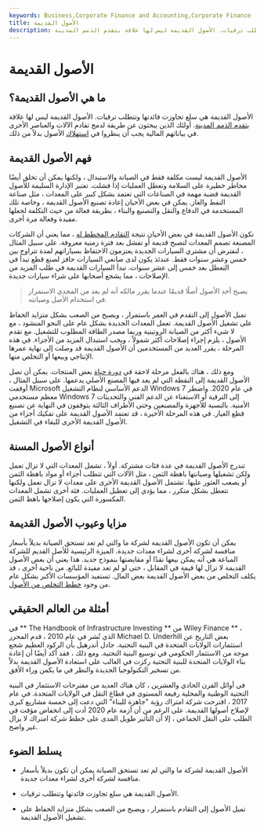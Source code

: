 ```yaml
---
keywords: Business,Corporate Finance and Accounting,Corporate Finance
title: الأصول القديمة
description: الأصول القديمة هي سلع تجاوزت فائدتها وتتطلب ترقيات. الأصول القديمة ليس لها علاقة بتقدم الذمم المدينة.
---
```


# الأصول القديمة
## ما هي الأصول القديمة؟

الأصول القديمة هي سلع تجاوزت فائدتها وتتطلب ترقيات. الأصول القديمة ليس لها علاقة [بتقدم الذمم المدينة](/accounts-receivable-aging). أولئك الذين يبحثون عن طريقة لدمج تقادم الآلات والعناصر الأخرى في بياناتهم المالية يجب أن ينظروا في [استهلاك](/depreciation) الأصول بدلاً من ذلك.

## فهم الأصول القديمة

الأصول القديمة ليست مكلفة فقط في الصيانة والاستبدال ، ولكنها يمكن أن تخلق أيضًا مخاطر خطيرة على السلامة وتعطل العمليات إذا فشلت. تعتبر الإدارة السليمة للأصول القديمة قضية مهمة في الصناعات التي تعتمد بشكل كبير على المعدات ، مثل صناعة النفط والغاز. يمكن في بعض الأحيان إعادة تصنيع الأصول القديمة ، وخاصة تلك المستخدمة في الدفاع والنقل والتصنيع والبناء ، بطريقة فعالة من حيث التكلفة لجعلها مفيدة وفعالة مرة أخرى.

تكون الأصول القديمة في بعض الأحيان نتيجة [التقادم المخطط له](/planned_obsolescence) ، مما يعني أن الشركات المصنعة تصمم المعدات لتصبح قديمة أو تفشل بعد فترة زمنية معروفة. على سبيل المثال ، لنفترض أن مشتري السيارات الجديدة يعتزمون الاحتفاظ بسياراتهم لمدة تتراوح بين خمس وعشر سنوات فقط. عندئذ يكون لدى صانعي السيارات حافز لصنع قطع تبدأ في التعطل بعد خمس إلى عشر سنوات. تبدأ السيارات القديمة في طلب المزيد من الإصلاحات ، مما يشجع أصحابها على شراء سيارات جديدة.

> يصبح أحد الأصول أصلًا قديمًا عندما يقرر مالكه أنه لم يعد من المجدي الاستمرار في استخدام الأصل وصيانته.

>

تميل الأصول إلى التقدم في العمر باستمرار ، ويصبح من الصعب بشكل متزايد الحفاظ على تشغيل الأصول القديمة. تعمل المعدات الجديدة بشكل عام على النحو المنشود ، مع لا شيء أكثر من الصيانة الروتينية وربما مصدر الطاقة المطلوب للتشغيل. مع تقدم الأصول ، يلزم إجراء إصلاحات أكثر شمولاً ، ويجب استبدال المزيد من الأجزاء. في هذه المرحلة ، يقرر العديد من المستخدمين أن الأصول القديمة قد وصلت إلى نهاية عمرها الإنتاجي وبيعها أو التخلص منها.

ومع ذلك ، هناك بالفعل مرحلة لاحقة في [دورة حياة](/lifecycle) بعض المنتجات. يمكن أن تصل الأصول القديمة إلى النقطة التي لم يعد فيها المصنع الأصلي يدعمها. على سبيل المثال ، أوقفت Microsoft الدعم الأساسي لنظام التشغيل Windows 7 في عام 2020. واضطر معظم مستخدمي Windows 7 إلى الترقية أو الاستغناء عن الدعم الفني والتحديثات الأمنية. بالنسبة للأجهزة والمصنعين وحتى الأطراف الثالثة يتوقفون في النهاية عن تصنيع قطع الغيار. في هذه المرحلة الأخيرة ، قد تعتمد الأصول القديمة على تفكيك أجزاء من الأصول القديمة الأخرى للبقاء في التشغيل.

## أنواع الأصول المسنة

تندرج الأصول القديمة في عدة فئات مشتركة. أولاً ، تشمل المعدات التي لا تزال تعمل ولكن تشغيلها وصيانتها باهظة الثمن ، مثل الآلات التي تتطلب أجزاء أو مواد باهظة الثمن أو يصعب العثور عليها. تشتمل الأصول القديمة الأخرى على معدات لا تزال تعمل ولكنها تتعطل بشكل متكرر ، مما يؤدي إلى تعطيل العمليات. فئة أخرى تشمل المعدات المكسورة التي يكون إصلاحها باهظ الثمن.

## مزايا وعيوب الأصول القديمة

يمكن أن تكون الأصول القديمة لشركة ما والتي لم تعد تستحق الصيانة بديلاً بأسعار منافسة لشركة أخرى لشراء معدات جديدة. الميزة الرئيسية للأصل القديم للشركة المباعة هي أنه يمكن بيعها نقدًا أو مقايضتها بنموذج جديد. هذا يعني أن بعض الأصول القديمة لا تزال لها قيمة في المقابل ، حتى لو لم تعد مفيدة للبائع. من ناحية أخرى ، قد يكلف التخلص من بعض الأصول القديمة بعض المال. تستفيد المؤسسات الأكبر بشكل عام من وجود [خطط التخلص من الأصول](/asset-disposal-plan).

## أمثلة من العالم الحقيقي

في ** The Handbook of Infrastructure Investing ** من Wiley Finance ** ، الذي نُشر في عام 2010 ، قدم المحرر Michael D. Underhill بعض التاريخ عن استثمارات الولايات المتحدة في البنية التحتية. جادل أندرهيل بأن الركود العظيم شجع موجة من الاستثمار الحكومي في توسيع البنية التحتية. ومع ذلك ، فقد أكد أيضًا أن إعادة بناء الولايات المتحدة للبنية التحتية ركزت في الغالب على استعادة الأصول القديمة بدلاً من تسخير التكنولوجيا الجديدة والنظر في ما يكمن وراء الأفق.

في أوائل القرن الحادي والعشرين ، كان هناك العديد من مقترحات الاستثمار في البنية التحتية الوطنية والمحلية رفيعة المستوى في قطاع النقل في الولايات المتحدة. في عام 2017 ، اقترحت شركة امتراك رؤية "جاهزة للبناء" التي دعت إلى خمسة مشاريع كبرى لإصلاح أصولها القديمة. على الرغم من أن أزمة عام 2020 أدت إلى انخفاض مؤقت في الطلب على النقل الجماعي ، إلا أن التأثير طويل المدى على خطط شركة امتراك لا يزال غير واضح.

## يسلط الضوء

- الأصول القديمة لشركة ما والتي لم تعد تستحق الصيانة يمكن أن تكون بديلاً بأسعار منافسة لشركة أخرى لشراء معدات جديدة.

- الأصول القديمة هي سلع تجاوزت فائدتها وتتطلب ترقيات.

- تميل الأصول إلى التقادم باستمرار ، ويصبح من الصعب بشكل متزايد الحفاظ على تشغيل الأصول القديمة.

